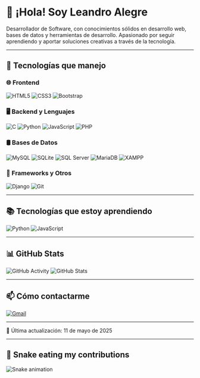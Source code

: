 # 👋 ¡Hola! Soy Leandro Alegre

Desarrollador de Software, con conocimientos sólidos en desarrollo web, bases de datos y herramientas de desarrollo. Apasionado por seguir aprendiendo y aportar soluciones creativas a través de la tecnología.

---

## 💼 Tecnologías que manejo

### 🌐 Frontend

![HTML5](https://img.shields.io/badge/HTML5-E34F26?logo=html5&logoColor=white&style=flat)
![CSS3](https://img.shields.io/badge/CSS3-1572B6?logo=css3&logoColor=white&style=flat)
![Bootstrap](https://img.shields.io/badge/Bootstrap-7952B3?logo=bootstrap&logoColor=white&style=flat)

### 🖥️ Backend y Lenguajes

![C](https://img.shields.io/badge/C-A8B9CC?logo=c&logoColor=white&style=flat)
![Python](https://img.shields.io/badge/Python-3776AB?logo=python&logoColor=white&style=flat)
![JavaScript](https://img.shields.io/badge/JavaScript-F7DF1E?logo=javascript&logoColor=black&style=flat)
![PHP](https://img.shields.io/badge/PHP-777BB4?logo=php&logoColor=white&style=flat)

### 🛢️ Bases de Datos

![MySQL](https://img.shields.io/badge/MySQL-4479A1?logo=mysql&logoColor=white&style=flat)
![SQLite](https://img.shields.io/badge/SQLite-003B57?logo=sqlite&logoColor=white&style=flat)
![SQL Server](https://img.shields.io/badge/Microsoft_SQL_Server-CC2927?logo=microsoft-sql-server&logoColor=white&style=flat)
![MariaDB](https://img.shields.io/badge/MariaDB-003545?logo=mariadb&logoColor=white&style=flat)
![XAMPP](https://img.shields.io/badge/XAMPP-FB7A24?logo=xampp&logoColor=white&style=flat)

### 🧰 Frameworks y Otros

![Django](https://img.shields.io/badge/Django-092E20?logo=django&logoColor=white&style=flat)
![Git](https://img.shields.io/badge/Git-F05032?logo=git&logoColor=white&style=flat)

---

## 📚 Tecnologías que estoy aprendiendo

![Python](https://img.shields.io/badge/Python-3776AB?logo=python&logoColor=white&style=flat)
![JavaScript](https://img.shields.io/badge/JavaScript-F7DF1E?logo=javascript&logoColor=black&style=flat)

---

## 📊 GitHub Stats

![GitHub Activity](https://github-readme-stats.vercel.app/api?username=Dev-Leandr0&show_icons=true&theme=tokyonight)
![GitHub Stats](https://github-readme-stats.vercel.app/api/top-langs/?username=Dev-Leandr0&layout=compact&theme=tokyonight)

---

## 📫 Cómo contactarme

[![Gmail](https://img.shields.io/badge/Gmail-D14836?style=flat&logo=gmail&logoColor=white)](mailto:leandroalegregabriel@gmail.com)

---

📅 Última actualización: 11 de mayo de 2025

---

## 🐍 Snake eating my contributions
![Snake animation](https://github.com/Dev-Leandr0/Dev-Leandr0/blob/output/github-contribution-grid-snake.svg)
